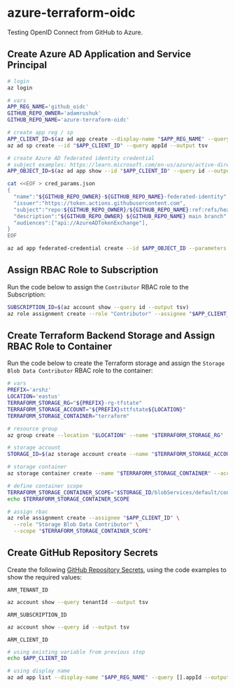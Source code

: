 # azure-terraform-oidc

Testing OpenID Connect from GitHub to Azure.

## Create Azure AD Application and Service Principal

```bash
# login
az login

# vars
APP_REG_NAME='github_oidc'
GITHUB_REPO_OWNER='adamrushuk'
GITHUB_REPO_NAME='azure-terraform-oidc'

# create app reg / sp
APP_CLIENT_ID=$(az ad app create --display-name "$APP_REG_NAME" --query appId --output tsv)
az ad sp create --id "$APP_CLIENT_ID" --query appId --output tsv

# create Azure AD federated identity credential
# subject examples: https://learn.microsoft.com/en-us/azure/active-directory/develop/workload-identity-federation-create-trust?pivots=identity-wif-apps-methods-azcli#github-actions-example
APP_OBJECT_ID=$(az ad app show --id "$APP_CLIENT_ID" --query id --output tsv)

cat <<EOF > cred_params.json
{
  "name":"${GITHUB_REPO_OWNER}-${GITHUB_REPO_NAME}-federated-identity",
  "issuer":"https://token.actions.githubusercontent.com",
  "subject":"repo:${GITHUB_REPO_OWNER}/${GITHUB_REPO_NAME}:ref:refs/heads/main",
  "description":"${GITHUB_REPO_OWNER} ${GITHUB_REPO_NAME} main branch",
  "audiences":["api://AzureADTokenExchange"],
}
EOF

az ad app federated-credential create --id $APP_OBJECT_ID --parameters cred_params.json
```

## Assign RBAC Role to Subscription

Run the code below to assign the `Contributor` RBAC role to the Subscription:

```bash
SUBSCRIPTION_ID=$(az account show --query id --output tsv)
az role assignment create --role "Contributor" --assignee "$APP_CLIENT_ID" --subscription "$SUBSCRIPTION_ID"
```

## Create Terraform Backend Storage and Assign RBAC Role to Container

Run the code below to create the Terraform storage and assign the `Storage Blob Data Contributor` RBAC role to the container:

```bash
# vars
PREFIX='arshz'
LOCATION='eastus'
TERRAFORM_STORAGE_RG="${PREFIX}-rg-tfstate"
TERRAFORM_STORAGE_ACCOUNT="${PREFIX}sttfstate${LOCATION}"
TERRAFORM_STORAGE_CONTAINER="terraform"

# resource group
az group create --location "$LOCATION" --name "$TERRAFORM_STORAGE_RG"

# storage account
STORAGE_ID=$(az storage account create --name "$TERRAFORM_STORAGE_ACCOUNT" --resource-group "$TERRAFORM_STORAGE_RG" --location "$LOCATION" --sku "Standard_LRS" --query id --output tsv)

# storage container
az storage container create --name "$TERRAFORM_STORAGE_CONTAINER" --account-name "$TERRAFORM_STORAGE_ACCOUNT"

# define container scope
TERRAFORM_STORAGE_CONTAINER_SCOPE="$STORAGE_ID/blobServices/default/containers/$TERRAFORM_STORAGE_CONTAINER"
echo $TERRAFORM_STORAGE_CONTAINER_SCOPE

# assign rbac
az role assignment create --assignee "$APP_CLIENT_ID" \
  --role "Storage Blob Data Contributor" \
  --scope "$TERRAFORM_STORAGE_CONTAINER_SCOPE"
```

## Create GitHub Repository Secrets

Create the following [GitHub Repository Secrets](https://docs.github.com/en/actions/security-guides/encrypted-secrets#creating-encrypted-secrets-for-a-repository), using the code examples to show the required values:

`ARM_TENANT_ID`
  
```bash
az account show --query tenantId --output tsv
```

`ARM_SUBSCRIPTION_ID`

```bash
az account show --query id --output tsv
```

`ARM_CLIENT_ID`

```bash
# using existing variable from previous step
echo $APP_CLIENT_ID

# using display name
az ad app list --display-name "$APP_REG_NAME" --query [].appId --output tsv
```
